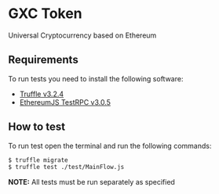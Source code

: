 # GXC Token

Universal Cryptocurrency based on Ethereum 

## Requirements

To run tests you need to install the following software:

- [Truffle v3.2.4](https://github.com/trufflesuite/truffle-core)
- [EthereumJS TestRPC v3.0.5](https://github.com/ethereumjs/testrpc)

## How to test

To run test open the terminal and run the following commands:

```sh
$ truffle migrate
$ truffle test ./test/MainFlow.js
```

**NOTE:** All tests must be run separately as specified
